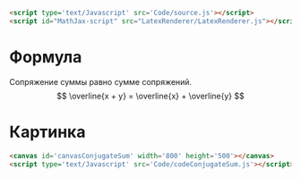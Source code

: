 ```html
<script type='text/Javascript' src='Code/source.js'></script>
<script id="MathJax-script" src="LatexRenderer/LatexRenderer.js"></script>
```

# Формула
Сопряжение суммы равно сумме сопряжений.
$$ \overline{x + y} = \overline{x} + \overline{y} $$

# Картинка
```html
<canvas id='canvasConjugateSum' width='800' height='500'></canvas>
<script type='text/Javascript' src='Code/codeConjugateSum.js'></script>
```

